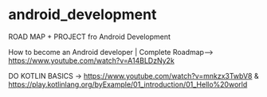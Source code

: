 # android_development
ROAD MAP + PROJECT fro Android Development

How to become an Android developer | Complete Roadmap-->  https://www.youtube.com/watch?v=A14BLDzNy2k
    
DO KOTLIN BASICS ->  https://www.youtube.com/watch?v=mnkzx3TwbV8 & https://play.kotlinlang.org/byExample/01_introduction/01_Hello%20world
